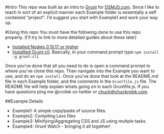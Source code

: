 #Intro
This repo was built as an intro to [Grunt](http://gruntjs.com/) for [DSMJS.com](dsmjs.com). Since I like to teach in sort of an explicit manner each Example folder is essentially a self contained "project". I'd suggest you start with Example1 and work your way up.

#Using this repo
You must have the following done to use this repo properly. (I'll try to link to more detailed guides about these later)
* [Installed Nodejs 0.10.17 or higher](http://nodejs.org/)
* [Installled Grunt-cli](http://gruntjs.com/getting-started). Basically, in your command prompt type `npm install -g grunt-cli`

Once you've done that all you need to do is open a command prompt to where you've clone this repo. Then navigate into the Example you want to use, and do an `npm install`. Once you've done that look at the README.md file in each Example folder, and the comments in the `Gruntfile.js` file. The README file will help explain whats going on in each Gruntfile.js. If you have questions ping me @crolek on twitter or chuck@chuckrolek.com.


##Example Details
* Example1: A simple copy/paste of source files.
* Example2: Compiling Less files
* Example3: Minifying/Aggregating CSS and JS using multple tasks.
* Example4: Grunt Watch - bringing it all together!